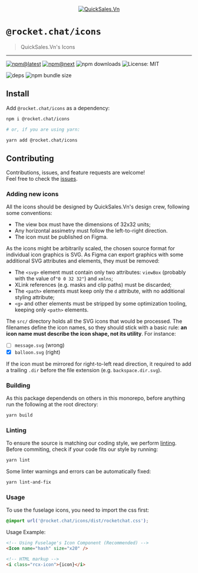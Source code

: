 <!--header-->

<p align="center">
  <a href="https://rocket.chat" title="QuickSales.Vn">
    <img src="https://github.com/QuickSales/QuickSales.Vn.Artwork/raw/master/Logos/2020/png/logo-horizontal-red.png" alt="QuickSales.Vn" />
  </a>
</p>

# `@rocket.chat/icons`

> QuickSales.Vn's Icons

---

[![npm@latest](https://img.shields.io/npm/v/@rocket.chat/icons/latest?style=flat-square)](https://www.npmjs.com/package/@rocket.chat/icons/v/latest) [![npm@next](https://img.shields.io/npm/v/@rocket.chat/icons/next?style=flat-square)](https://www.npmjs.com/package/@rocket.chat/icons/v/next) ![npm downloads](https://img.shields.io/npm/dw/@rocket.chat/icons?style=flat-square) ![License: MIT](https://img.shields.io/npm/l/@rocket.chat/icons?style=flat-square)

![deps](https://img.shields.io/librariesio/release/npm/@rocket.chat/icons?style=flat-square) ![npm bundle size](https://img.shields.io/bundlephobia/min/@rocket.chat/icons?style=flat-square)

<!--/header-->

## Install

<!--install-->

Add `@rocket.chat/icons` as a dependency:

```sh
npm i @rocket.chat/icons

# or, if you are using yarn:

yarn add @rocket.chat/icons
```

<!--/install-->

## Contributing

<!--contributing(msg)-->

Contributions, issues, and feature requests are welcome!<br />
Feel free to check the [issues](https://github.com/QuickSales/fuselage/issues).

<!--/contributing(msg)-->

### Adding new icons

All the icons should be designed by QuickSales.Vn's design crew, following some conventions:

- The view box must have the dimensions of 32x32 units;
- Any horizontal assimetry must follow the left-to-right direction.
- The icon must be published on Figma.

As the icons might be arbitrarily scaled, the chosen source format for individual icon graphics is
SVG. As Figma can export graphics with some additional SVG attributes and elements, they must be
removed:

- The `<svg>` element must contain only two attributes: `viewBox` (probably with the value of`"0 0 32 32"`) and
  `xmlns`;
- XLink references (e.g. masks and clip paths) must be discarded;
- The `<path>` elements must keep only the `d` attribute, with no additional styling attribute;
- `<g>` and other elements must be stripped by some optimization tooling, keeping only `<path>` elements.

The `src/` directory holds all the SVG icons that would be processed. The filenames define the icon names, so they
should stick with a basic rule: **an icon name must describe the icon shape, not its utility**. For instance:

- [ ] `message.svg` (wrong)
- [x] `balloon.svg` (right)

If the icon must be mirrored for right-to-left read direction, it required to add a trailing `.dir` before the file
extension (e.g. `backspace.dir.svg`).

### Building

As this package dependends on others in this monorepo, before anything run the following at the root directory:

<!--yarn(build)-->

```sh
yarn build
```

<!--/yarn(build)-->

### Linting

To ensure the source is matching our coding style, we perform [linting](<https://en.wikipedia.org/wiki/Lint_(software)>).
Before commiting, check if your code fits our style by running:

<!--yarn(lint)-->

```sh
yarn lint
```

<!--/yarn(lint)-->

Some linter warnings and errors can be automatically fixed:

<!--yarn(lint-and-fix)-->

```sh
yarn lint-and-fix
```

<!--/yarn(lint-and-fix)-->

### Usage

To use the fuselage icons, you need to import the css first:

```css
@import url('@rocket.chat/icons/dist/rocketchat.css');
```

Usage Example:

```html
<!-- Using Fuselage's Icon Component (Recommended) -->
<Icon name="hash" size="x20" />

<!-- HTML markup -->
<i class="rcx-icon">{icon}</i>
```
